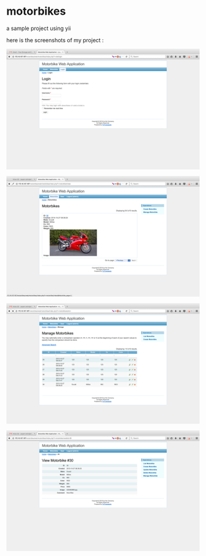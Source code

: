 # motorbikes
a sample project using yii


here is the screenshots of my project :

![Login Page](./screenshots/1-LoginPage.png)

![List Page](./screenshots/2-ListPage.png)

![Manage Page ](./screenshots/3-ManagePage.png)

![Detail Page](./screenshots/4-DetailPage.png)

